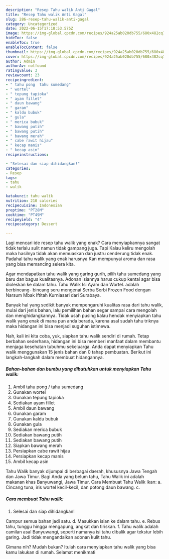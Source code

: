 ```yaml
---
description: "Resep Tahu walik Anti Gagal"
title: "Resep Tahu walik Anti Gagal"
slug: 286-resep-tahu-walik-anti-gagal
category: Uncategorized
date: 2022-06-15T17:18:53.575Z
image: https://img-global.cpcdn.com/recipes/924a25ab020db755/680x482cq70/tahu-walik-foto-resep-utama.jpg
hideToc: false
enableToc: true
enableTocContent: false
thumbnail: https://img-global.cpcdn.com/recipes/924a25ab020db755/680x482cq70/tahu-walik-foto-resep-utama.jpg
cover: https://img-global.cpcdn.com/recipes/924a25ab020db755/680x482cq70/tahu-walik-foto-resep-utama.jpg
author: Admin
authorAv: notfound
ratingvalue: 3
reviewcount: 23
recipeingredient:
- " tahu pong  tahu sumedang"
- " wortel"
- " tepung tapioka"
- " ayam fillet"
- " daun bawang"
- " garam"
- " kaldu bubuk"
- " gula"
- " merica bubuk"
- " bawang putih"
- " bawang putih"
- " bawang merah"
- " cabe rawit hijau"
- " kecap manis"
- " kecap asin"
recipeinstructions:

- "Selesai dan siap dihidangkan!"
categories:
- Resep
tags:
- tahu
- walik

katakunci: tahu walik 
nutrition: 210 calories
recipecuisine: Indonesian
preptime: "PT28M"
cooktime: "PT49M"
recipeyield: "4"
recipecategory: Dessert

---
```



Lagi mencari ide resep tahu walik yang enak? Cara menyiapkannya sangat tidak terlalu sulit namun tidak gampang juga. Tapi Kalau keliru mengolah maka hasilnya tidak akan memuaskan dan justru cenderung tidak enak. Padahal tahu walik yang enak harusnya Kan mempunyai aroma dan rasa yang bisa memancing selera kita.


Agar mendapatkan tahu walik yang garing gurih, pilih tahu sumedang yang baru dan bagus kualitasnya. Adonan isiannya harus cukup kental agar bisa dioleskan ke dalam tahu. Tahu Walik Isi Ayam dan Wortel. adalah berbincang- bincang seru mengenai Serba Serbi Frozen Food dengan Narsum Mbak Iftitah Kurniasari dari Surabaya.

Banyak hal yang sedikit banyak mempengaruhi kualitas rasa dari tahu walik, mulai dari jenis bahan, lalu pemilihan bahan segar sampai cara mengolah dan menghidangkannya. Tidak usah pusing kalau hendak menyiapkan tahu walik yang enak di mana pun anda berada, karena asal sudah tahu triknya maka hidangan ini bisa menjadi suguhan istimewa.


Nah, kali ini kita coba, yuk, siapkan tahu walik sendiri di rumah. Tetap berbahan sederhana, hidangan ini bisa memberi manfaat dalam membantu menjaga kesehatan tubuhmu sekeluarga. Anda dapat menyiapkan Tahu walik menggunakan 15 jenis bahan dan 0 tahap pembuatan. Berikut ini langkah-langkah dalam membuat hidangannya.

<!--inarticleads1-->

##### Bahan-bahan dan bumbu yang dibutuhkan untuk menyiapkan Tahu walik:

1. Ambil  tahu pong / tahu sumedang
1. Gunakan  wortel
1. Gunakan  tepung tapioka
1. Sediakan  ayam fillet
1. Ambil  daun bawang
1. Gunakan  garam
1. Gunakan  kaldu bubuk
1. Gunakan  gula
1. Sediakan  merica bubuk
1. Sediakan  bawang putih
1. Sediakan  bawang putih
1. Siapkan  bawang merah
1. Persiapkan  cabe rawit hijau
1. Persiapkan  kecap manis
1. Ambil  kecap asin


Tahu Walik banyak dijumpai di berbagai daerah, khususnya Jawa Tengah dan Jawa Timur. Bagi Anda yang belum tahu, Tahu Walik ini adalah makanan khas Banyuwangi, Jawa Timur. Cara Membuat Tahu Walik Ikan: a. Cincang tuna, iris wortel kecil-kecil, dan potong daun bawang. c. 

<!--inarticleads2-->

##### Cara membuat Tahu walik:


1. Selesai dan siap dihidangkan!

Campur semua bahan jadi satu. d. Masukkan isian ke dalam tahu. e. Rebus tahu, tunggu hingga mengapung, angkat dan tiriskan. f. Tahu walik adalah camilan asal Banyuwangi, seperti namanya isi tahu dibalik agar tekstur lebih garing. Jadi tidak mengandalkan adonan kulit tahu. 

Gimana nih? Mudah bukan? Itulah cara menyiapkan tahu walik yang bisa kamu lakukan di rumah. Selamat menikmati
